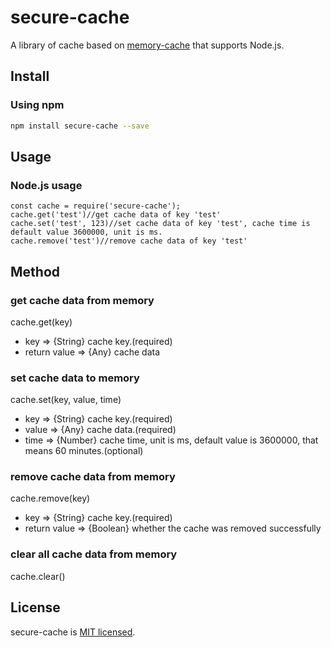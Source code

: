 # secure-cache
A library of cache based on [memory-cache](https://github.com/ptarjan/node-cache) that supports Node.js.

## Install
### Using npm
```bash
npm install secure-cache --save
```

## Usage
### Node.js usage
```
const cache = require('secure-cache');
cache.get('test')//get cache data of key 'test'
cache.set('test', 123)//set cache data of key 'test', cache time is default value 3600000, unit is ms.
cache.remove('test')//remove cache data of key 'test'
```

## Method
### get cache data from memory
cache.get(key)
- key => {String} cache key.(required)
- return value => {Any} cache data

### set cache data to memory
cache.set(key, value, time)
- key => {String} cache key.(required)
- value => {Any} cache data.(required)
- time => {Number} cache time, unit is ms, default value is 3600000, that means 60 minutes.(optional)

### remove cache data from memory
cache.remove(key)
- key => {String} cache key.(required)
- return value => {Boolean} whether the cache was removed successfully

### clear all cache data from memory
cache.clear()

## License
secure-cache is [MIT licensed](https://github.com/AmoyDreamer/secure-cache/blob/master/LICENSE).
